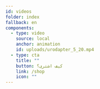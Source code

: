 ```yaml
---
id: videos
folder: index
fallback: en
components:
  - type: video
    source: local
    anchor: animation
    id: uploads/urodapter_5_20.mp4
  - type: cta
    title: ""
    button: كيف اشترى؟
    link: /shop
    icon: ""
---
```

